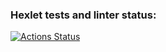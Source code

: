 ### Hexlet tests and linter status:
[![Actions Status](https://github.com/KalendarJr/java-project-61/workflows/hexlet-check/badge.svg)](https://github.com/KalendarJr/java-project-61/actions)